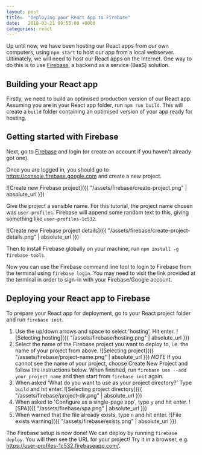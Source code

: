 ```yaml
---
layout: post
title:  "Deploying your React App to Firebase"
date:   2018-03-21 09:55:00 +0000
categories: react
---
```


Up until now, we have been hosting our React apps from our own computers, using `npm start` to host our app from a local webserver. Ultimately, we will need to host our React apps on the Internet. One way to do this is to use [Firebase](https://firebase.google.com), a backend as a service (BaaS) solution.

## Building your React app

Firstly, we need to build an optimised production version of our React app. Assuming you are in your React app folder, run `npm run build`. This will create a `build` folder containing an optimised version of your app ready for hosting.

## Getting started with Firebase

Next, go to [Firebase](https://firebase.google.com) and login (or create an account if you haven't already got one).

Once you are logged in, you should go to <https://console.firebase.google.com> and create a new project.

![Create new Firebase project]({{ "/assets/firebase/create-project.png" | absolute_url }})

Give the project a sensible name. For this tutorial, the project name chosen was `user-profiles`. Firebase will append some random text to this, giving something like `user-profiles-1c532`.

![Create new Firebase project details]({{ "/assets/firebase/create-project-details.png" | absolute_url }})

Then to install Firebase globally on your machine, run `npm install -g firebase-tools`.

Now you can use the Firebase command line tool to login to Firebase from the terminal using `firebase login`. You may need to visit the link provided at the terminal in order to sign-in with your Firebase/Google account.

## Deploying your React app to Firebase

To prepare your React app for deployment, go to your React project folder and run `firebase init`.

1. Use the up/down arrows and space to select 'hosting'. Hit enter.
![Selecting hosting]({{ "/assets/firebase/hosting.png" | absolute_url }})
2. Select the name of the Firebase project you want to deploy to, i.e. the name of your project from above.
![Selecting project]({{ "/assets/firebase/project-name.png" | absolute_url }})
*NOTE* If you cannot see the name of your project, choose Create New Project and follow the instructions below. When finished, run `firebase use --add your_project_name` and then start from `firebase init` again.
3. When asked 'What do you want to use as your project directory?' Type `build` and hit enter.
![Selecting project directory]({{ "/assets/firebase/project-dir.png" | absolute_url }})
4. When asked to 'Configure as a single-page app', type `y` and hit enter.
![SPA]({{ "/assets/firebase/spa.png" | absolute_url }})
5. When warned that the file already exists, type `n` and hit enter.
![File exists warning]({{ "/assets/firebase/exists.png" | absolute_url }})

The Firebase setup is now done! We can deploy by running `firebase deploy`. You will then see the URL for your project! Try it in a browser, e.g. <https://user-profiles-1c532.firebaseapp.com/>.
